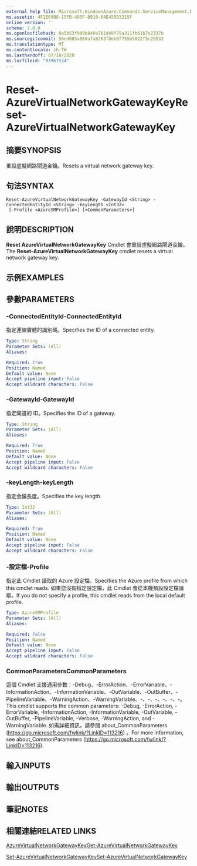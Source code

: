 ```yaml
---
external help file: Microsoft.WindowsAzure.Commands.ServiceManagement.Network.dll-Help.xml
ms.assetid: 4F1E69B8-15FB-495F-B910-04E450D3215F
online version: ''
schema: 2.0.0
ms.openlocfilehash: 8a5b53f909b840a761d40f79a311fb61b7e2337b
ms.sourcegitcommit: 56ed085a868afa8263f8eb0f755b5822f5c29532
ms.translationtype: MT
ms.contentlocale: zh-TW
ms.lasthandoff: 07/18/2020
ms.locfileid: "93967534"
---
```

# <span data-ttu-id="cd749-101">Reset-AzureVirtualNetworkGatewayKey</span><span class="sxs-lookup"><span data-stu-id="cd749-101">Reset-AzureVirtualNetworkGatewayKey</span></span>

## <span data-ttu-id="cd749-102">摘要</span><span class="sxs-lookup"><span data-stu-id="cd749-102">SYNOPSIS</span></span>
<span data-ttu-id="cd749-103">重設虛擬網路閘道金鑰。</span><span class="sxs-lookup"><span data-stu-id="cd749-103">Resets a virtual network gateway key.</span></span>

## <span data-ttu-id="cd749-104">句法</span><span class="sxs-lookup"><span data-stu-id="cd749-104">SYNTAX</span></span>

```
Reset-AzureVirtualNetworkGatewayKey -GatewayId <String> -ConnectedEntityId <String> -keyLength <Int32>
 [-Profile <AzureSMProfile>] [<CommonParameters>]
```

## <span data-ttu-id="cd749-105">說明</span><span class="sxs-lookup"><span data-stu-id="cd749-105">DESCRIPTION</span></span>
<span data-ttu-id="cd749-106">**Reset AzureVirtualNetworkGatewayKey** Cmdlet 會重設虛擬網路閘道金鑰。</span><span class="sxs-lookup"><span data-stu-id="cd749-106">The **Reset-AzureVirtualNetworkGatewayKey** cmdlet resets a virtual network gateway key.</span></span>

## <span data-ttu-id="cd749-107">示例</span><span class="sxs-lookup"><span data-stu-id="cd749-107">EXAMPLES</span></span>

## <span data-ttu-id="cd749-108">參數</span><span class="sxs-lookup"><span data-stu-id="cd749-108">PARAMETERS</span></span>

### <span data-ttu-id="cd749-109">-ConnectedEntityId</span><span class="sxs-lookup"><span data-stu-id="cd749-109">-ConnectedEntityId</span></span>
<span data-ttu-id="cd749-110">指定連線實體的識別碼。</span><span class="sxs-lookup"><span data-stu-id="cd749-110">Specifies the ID of a connected entity.</span></span>

```yaml
Type: String
Parameter Sets: (All)
Aliases: 

Required: True
Position: Named
Default value: None
Accept pipeline input: False
Accept wildcard characters: False
```

### <span data-ttu-id="cd749-111">-GatewayId</span><span class="sxs-lookup"><span data-stu-id="cd749-111">-GatewayId</span></span>
<span data-ttu-id="cd749-112">指定閘道的 ID。</span><span class="sxs-lookup"><span data-stu-id="cd749-112">Specifies the ID of a gateway.</span></span>

```yaml
Type: String
Parameter Sets: (All)
Aliases: 

Required: True
Position: Named
Default value: None
Accept pipeline input: False
Accept wildcard characters: False
```

### <span data-ttu-id="cd749-113">-keyLength</span><span class="sxs-lookup"><span data-stu-id="cd749-113">-keyLength</span></span>
<span data-ttu-id="cd749-114">指定金鑰長度。</span><span class="sxs-lookup"><span data-stu-id="cd749-114">Specifies the key length.</span></span>

```yaml
Type: Int32
Parameter Sets: (All)
Aliases: 

Required: True
Position: Named
Default value: None
Accept pipeline input: False
Accept wildcard characters: False
```

### <span data-ttu-id="cd749-115">-設定檔</span><span class="sxs-lookup"><span data-stu-id="cd749-115">-Profile</span></span>
<span data-ttu-id="cd749-116">指定此 Cmdlet 讀取的 Azure 設定檔。</span><span class="sxs-lookup"><span data-stu-id="cd749-116">Specifies the Azure profile from which this cmdlet reads.</span></span>
<span data-ttu-id="cd749-117">如果您沒有指定設定檔，此 Cmdlet 會從本機預設設定檔讀取。</span><span class="sxs-lookup"><span data-stu-id="cd749-117">If you do not specify a profile, this cmdlet reads from the local default profile.</span></span>

```yaml
Type: AzureSMProfile
Parameter Sets: (All)
Aliases: 

Required: False
Position: Named
Default value: None
Accept pipeline input: False
Accept wildcard characters: False
```

### <span data-ttu-id="cd749-118">CommonParameters</span><span class="sxs-lookup"><span data-stu-id="cd749-118">CommonParameters</span></span>
<span data-ttu-id="cd749-119">這個 Cmdlet 支援通用參數：-Debug、-ErrorAction、-ErrorVariable、-InformationAction、-InformationVariable、-OutVariable、-OutBuffer、-PipelineVariable、-WarningAction、-WarningVariable、-、-、-、-、-、-。</span><span class="sxs-lookup"><span data-stu-id="cd749-119">This cmdlet supports the common parameters: -Debug, -ErrorAction, -ErrorVariable, -InformationAction, -InformationVariable, -OutVariable, -OutBuffer, -PipelineVariable, -Verbose, -WarningAction, and -WarningVariable.</span></span> <span data-ttu-id="cd749-120">如需詳細資訊，請參閱 about_CommonParameters (https://go.microsoft.com/fwlink/?LinkID=113216) 。</span><span class="sxs-lookup"><span data-stu-id="cd749-120">For more information, see about_CommonParameters (https://go.microsoft.com/fwlink/?LinkID=113216).</span></span>

## <span data-ttu-id="cd749-121">輸入</span><span class="sxs-lookup"><span data-stu-id="cd749-121">INPUTS</span></span>

## <span data-ttu-id="cd749-122">輸出</span><span class="sxs-lookup"><span data-stu-id="cd749-122">OUTPUTS</span></span>

## <span data-ttu-id="cd749-123">筆記</span><span class="sxs-lookup"><span data-stu-id="cd749-123">NOTES</span></span>

## <span data-ttu-id="cd749-124">相關連結</span><span class="sxs-lookup"><span data-stu-id="cd749-124">RELATED LINKS</span></span>

[<span data-ttu-id="cd749-125">AzureVirtualNetworkGatewayKey</span><span class="sxs-lookup"><span data-stu-id="cd749-125">Get-AzureVirtualNetworkGatewayKey</span></span>](./Get-AzureVirtualNetworkGatewayKey.md)

[<span data-ttu-id="cd749-126">Set-AzureVirtualNetworkGatewayKey</span><span class="sxs-lookup"><span data-stu-id="cd749-126">Set-AzureVirtualNetworkGatewayKey</span></span>](./Set-AzureVirtualNetworkGatewayKey.md)

